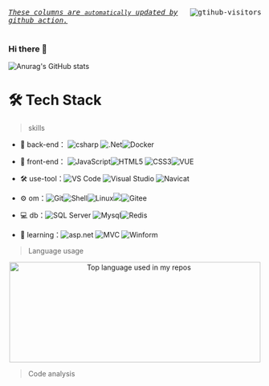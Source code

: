 
<div>
    <kbd align="center" valign="center">
        <a href="https://github.com/Charmve/computer-vision-in-action">
            <img align="right" src="https://komarev.com/ghpvc/?username=hfcn123&label=Visitors&color=red&style=flat&logo=github" alt="gtihub-visitors" />
        </a>
        <u><i>These columns are <code>automatically</code> updated by <a hrerf="https://github.com/features/actions">github action</a>.</i></u> &ensp;&emsp;&nbsp;&nbsp;&nbsp;&nbsp;&nbsp;&nbsp;&nbsp;&nbsp;&nbsp;&nbsp;&nbsp;&nbsp;&nbsp;&nbsp;&nbsp;&nbsp;&nbsp;&nbsp;&nbsp;&nbsp;&nbsp;&nbsp;&nbsp;&nbsp;&nbsp;&nbsp;&nbsp;&nbsp;&nbsp;&nbsp;&nbsp;&nbsp;&nbsp;&nbsp;&nbsp;&nbsp;&nbsp;&nbsp;&nbsp;&nbsp;&nbsp;&nbsp;&nbsp;&nbsp;&nbsp;&nbsp;
    </kbd>
</div>

### Hi there 👋
![Anurag's GitHub stats](https://github-readme-stats.vercel.app/api?username=hfcn123&show_icons=true&theme=radical)
# 🛠 Tech Stack
> skills

- 🔭 back-end： ![csharp](https://img.shields.io/badge/-C%23-gray?style=flat-circle&logo=csharp) ![.Net](https://img.shields.io/badge/-.Net-green?style=flat-circle&logo=net)![Docker](https://img.shields.io/badge/-Docker-blue?style=flat-circle&logo=Docker)

- 👯 front-end： ![JavaScript](https://img.shields.io/badge/-JavaScript-yellow?style=flat-circle&logo=javascript)![HTML5](https://img.shields.io/badge/-HTML5-yellow?style=flat-circle&logo=html5) ![CSS3](https://img.shields.io/badge/-CSS3-yellow?style=flat-circle&logo=css3)![VUE](https://img.shields.io/badge/-VUE-blue?style=flat-circle&logo=VUE)

- :hammer_and_wrench: use-tool：![VS Code](https://img.shields.io/badge/-VSCode-blue?style=flat-circle&logo=VSCode) ![Visual Studio](https://img.shields.io/badge/-Visual%20Studio-purple?style=flat-circle&logo=Visual%20Studio) ![Navicat](https://img.shields.io/badge/-Navicat-black?style=flat-circle&logo=Navicat)

- ⚙️ om：![Git](https://img.shields.io/badge/-Git-yellow?style=flat-circle&logo=git)![Shell](https://img.shields.io/badge/-Shell-red?style=flat-circle&logo=shell)![Linux](https://img.shields.io/badge/-Linux-gray?style=flat-circle&logo=Linux)![](https://img.shields.io/badge/-GitHub-black?style=flat-circle&logo=GitHub)![Gitee](https://img.shields.io/badge/-Gitee-red?style=flat-circle&logo=Gitee)

- 💻 db：![SQL Server](https://img.shields.io/badge/-SQL%20Server-red?style=flat-circle&logo=SQL%20Server) ![Mysql](https://img.shields.io/badge/-Mysql-white?style=flat-circle&logo=mysql)![Redis](https://img.shields.io/badge/-Redis-green?style=flat-circle&logo=Redis)

- 🌱 learning：![asp.net](https://img.shields.io/badge/-ASP.NET-blue?style=flat-circle&logo=dot-net) ![MVC](https://img.shields.io/badge/-MVC-orange?style=flat-circle&logo=dot-net) ![Winform](https://img.shields.io/badge/-WinForms-blue?style=flat-circle&logo=dot-net)


  

> Language usage

<div align="center">
  
  <img height="200px" width="500px" src="https://github-readme-stats.vercel.app/api/top-langs/?username=hfcn123&layout=compact&hide_title=1&card_width=300" alt="Top language used in my repos" />
</div>


> Code analysis

<!-- START_SECTION:waka -->
<!-- END_SECTION:waka -->
<!--
**hfcn123/hfcn123** is a ✨ _special_ ✨ repository because its `README.md` (this file) appears on your GitHub profile.

Here are some ideas to get you started:


- 🔭 I’m currently working on ...
- 🌱 I’m currently learning ...
- 👯 I’m looking to collaborate on ...
- 🤔 I’m looking for help with ...
- 💬 Ask me about ...
- 📫 How to reach me: ...
- 😄 Pronouns: ...
- ⚡ Fun fact: ...
-->
